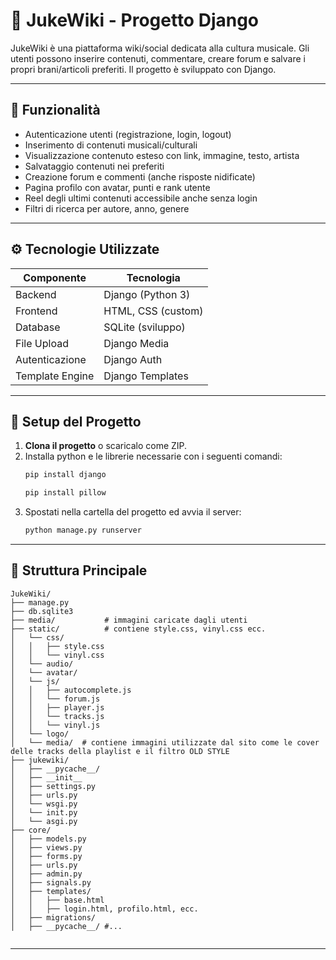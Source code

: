 # 📀 JukeWiki - Progetto Django

JukeWiki è una piattaforma wiki/social dedicata alla cultura musicale. Gli utenti possono inserire contenuti, commentare, creare forum e salvare i propri brani/articoli preferiti. Il progetto è sviluppato con Django.

---

## 📌 Funzionalità

- Autenticazione utenti (registrazione, login, logout)
- Inserimento di contenuti musicali/culturali
- Visualizzazione contenuto esteso con link, immagine, testo, artista
- Salvataggio contenuti nei preferiti
- Creazione forum e commenti (anche risposte nidificate)
- Pagina profilo con avatar, punti e rank utente
- Reel degli ultimi contenuti accessibile anche senza login
- Filtri di ricerca per autore, anno, genere

---

## ⚙️ Tecnologie Utilizzate

| Componente         | Tecnologia             |
|--------------------|------------------------|
| Backend            | Django (Python 3)      |
| Frontend           | HTML, CSS (custom)     |
| Database           | SQLite (sviluppo)      |
| File Upload        | Django Media           |
| Autenticazione     | Django Auth            |
| Template Engine    | Django Templates       |

---

## 🧪 Setup del Progetto

1. **Clona il progetto** o scaricalo come ZIP.
2. Installa python e le librerie necessarie con i seguenti comandi:
   ```bash
   pip install django
   ```
   ```bash
   pip install pillow
   ```
3. Spostati nella cartella del progetto ed avvia il server:
   ```bash
   python manage.py runserver
   ```

---

## 📂 Struttura Principale

```
JukeWiki/
├── manage.py
├── db.sqlite3 
├── media/           # immagini caricate dagli utenti
├── static/          # contiene style.css, vinyl.css ecc.
│   └── css/
│   │   ├── style.css
│   │   └── vinyl.css
│   └── audio/
│   └── avatar/
│   └── js/
│   │   ├── autocomplete.js
│   │   └── forum.js
│   │   ├── player.js
│   │   └── tracks.js
│   │   └── vinyl.js
│   └── logo/
│   └── media/  # contiene immagini utilizzate dal sito come le cover delle tracks della playlist e il filtro OLD STYLE
├── jukewiki/
│   ├── __pycache__/
│   ├── __init__
│   ├── settings.py
│   ├── urls.py
│   └── wsgi.py
│   └── init.py
│   └── asgi.py
├── core/
│   ├── models.py
│   ├── views.py
│   ├── forms.py
│   ├── urls.py
│   ├── admin.py
│   ├── signals.py
│   ├── templates/
│   │   ├── base.html
│   │   ├── login.html, profilo.html, ecc.
│   ├── migrations/
│   ├── __pycache__/ #...


```

---

